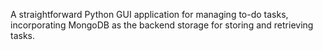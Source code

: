 A straightforward Python GUI application for managing to-do tasks, incorporating MongoDB as the backend storage for storing and retrieving tasks.
